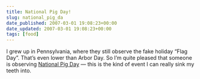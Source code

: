 ```yaml
---
title: National Pig Day!
slug: national_pig_da
date_published: 2007-03-01 19:08:23+00:00
date_updated: 2007-03-01 19:08:23+00:00
tags: [food]
---
```

I grew up in Pennsylvania, where they still observe the fake holiday “Flag Day”. That’s even lower than Arbor Day. So I’m quite pleased that someone is observing [National Pig Day](http://www.seriouseats.com/) — this is the kind of event I can really sink my teeth into.
